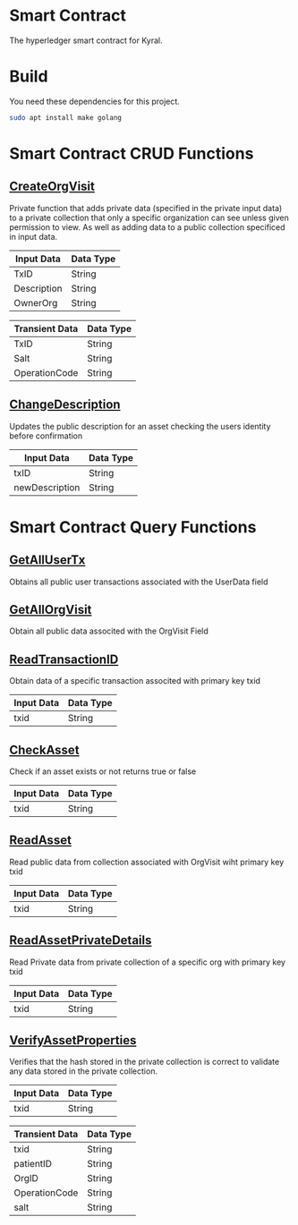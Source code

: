 # Smart Contract

The hyperledger smart contract for Kyral.

# Build

You need these dependencies for this project.
```bash
sudo apt install make golang
```

# Smart Contract CRUD Functions

## <ins>CreateOrgVisit</ins>

Private function that adds private data (specified in the private input data) to a private collection that only a specific organization can see unless given permission to view. As well as adding data to a public collection specificed in input data.

|Input Data| Data Type|
|-------|-------|
| TxID | String |
| Description | String |
| OwnerOrg  | String |


|Transient Data| Data Type|
|-------|-------|
| TxID | String |
| Salt  | String |
| OperationCode | String |

## <ins>ChangeDescription</ins>

Updates the public description for an asset checking the users identity before confirmation

| Input Data | Data Type |
| -------| -------|
| txID | String |
| newDescription | String |


# Smart Contract Query Functions

## <ins>GetAllUserTx</ins>

Obtains all public user transactions associated with the UserData field

## <ins>GetAllOrgVisit</ins>

Obtain all public data associted with the OrgVisit Field

## <ins>ReadTransactionID</ins>

Obtain data of a specific transaction associted with primary key txid

|Input Data| Data Type|
|-------|-------|
| txid | String |


## <ins>CheckAsset</ins>

Check if an asset exists or not returns true or false

|Input Data| Data Type|
|-------|-------|
| txid | String |

## <ins>ReadAsset</ins>

Read public data from collection associated with OrgVisit wiht primary key txid

|Input Data| Data Type|
|-------|-------|
| txid | String |

## <ins>ReadAssetPrivateDetails</ins>

Read Private data from private collection of a specific org with primary key txid

|Input Data| Data Type|
|-------|-------|
| txid | String |

## <ins>VerifyAssetProperties</ins>

Verifies that the hash stored in the private collection is correct to validate any data stored in the private collection. 

|Input Data| Data Type|
|-------|-------|
| txid | String |

|Transient Data| Data Type|
|-------|-------|
| txid | String |
| patientID | String |
| OrgID | String |
| OperationCode | String |
| salt | String |